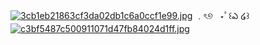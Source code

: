 [![3cb1eb21863cf3da02db1c6a0ccf1e99.jpg](https://i.postimg.cc/V6LDxSFp/3cb1eb21863cf3da02db1c6a0ccf1e99.jpg)](https://postimg.cc/8F9RWz9m)
﹒ৎ୭    ⋆ﾟ꒰ఎ ໒꒱
[![c3bf5487c500911071d47fb84024d1ff.jpg](https://i.postimg.cc/Kj1QYdw5/c3bf5487c500911071d47fb84024d1ff.jpg)](https://postimg.cc/0Kq7WH86)
